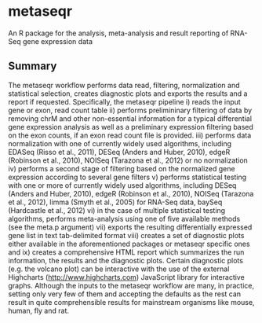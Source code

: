 # metaseqr
An R package for the analysis, meta-analysis and result reporting of RNA-Seq gene expression data

## Summary
The metaseqr workflow performs data read, filtering, normalization and statistical selection, creates diagnostic plots and exports the results and a report if requested. Specifically, the metaseqr pipeline i) reads the input gene or exon, read count table ii) performs prelimininary filtering of data by removing chrM and other non-essential information for a typical differential gene expression analysis as well as a preliminary expression filtering based on the exon counts, if an exon read count file is provided. iii) performs data normalization with one of currently widely used algorithms, including EDASeq (Risso et al., 2011), DESeq (Anders and Huber, 2010), edgeR (Robinson et al., 2010), NOISeq (Tarazona et al., 2012) or no normalization iv) performs a second stage of filtering based on the normalized gene expression according to several gene filters v) performs statistical testing with one or more of currently widely used algorithms, including DESeq (Anders and Huber, 2010), edgeR (Robinson et al., 2010), NOISeq (Tarazona et al., 2012), limma (Smyth et al., 2005) for RNA-Seq data, baySeq (Hardcastle et al., 2012) vi) in the case of multiple statistical testing algorithms, performs meta-analysis using one of five available methods (see the meta.p argument) vii) exports the resulting differentially expressed gene list in text tab-delimited format viii) creates a set of diagnostic plots either available in the aforementioned packages or metaseqr specific ones and ix) creates a comprehensive HTML report which summarizes the run information, the results and the diagnostic plots. Certain diagnostic plots (e.g. the volcano plot) can be interactive with the use of the external Highcharts (http://www.highcharts.com) JavaScript library for interactive graphs. Although the inputs to the metaseqr workflow are many, in practice, setting only very few of them and accepting the defaults as the rest can result in quite comprehensible results for mainstream organisms like mouse, human, fly and rat.
